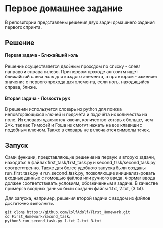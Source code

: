 # Первое домашнее задание
В репозитории представлены решения двух задач домашнего задания первого спринта.

## Решение
#### Первая задача - Ближайший ноль
Решение осуществляется двойным проходом по списку - слева направо и справа налево. 
При первом проходе алгоритм ищет ближайший слева ноль для каждого элемента, а при втором - заменяет значение с первого прохода для элемента, если ноль, находящийся справа, ближе.

#### Вторая задача - Ловкость рук
В решении используется словарь из python для поиска неповторяющихся ключей и подсчёта и подсчёта их количества на поле. Из словаря удаляются ключи, количество которых больше, чем 2*k, так как Тимофей и Гоша не смогут нажать на все клавиши с подобным ключом. Также в словарь не включаются символы точек.

## Запуск
Сами функции, представляющие решения на первую и вторую задачи, находятся в файлах first_task/first_task.py и second_task/second_task.py соответственно. Также для более удобного запуска были созданы run_first_task.py и run_second_task.py, позволяющие инициализировать входные данные с помощью файлов или ручного ввода. Формат ввода должен соответствовать условиям, обозначенным в задаче. В качестве примеров входных данных были созданы файлы 1.txt, 2.txt, (3.txt).

Для запуска, например, решения второй задачи с вводом из файлов достаточно выполнить:
```
git clone https://github.com/RolfAdolf/First_Homework.git
cd First_Homework/second_task/
python3 run_second_task.py 1.txt 2.txt 3.txt
```
